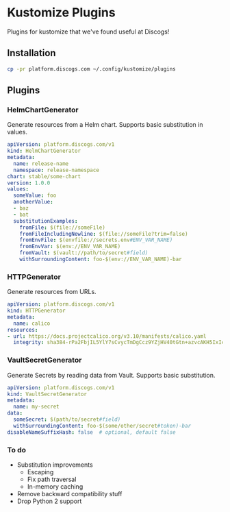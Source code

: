 # Kustomize Plugins

Plugins for kustomize that we've found useful at Discogs!

## Installation

```sh
cp -pr platform.discogs.com ~/.config/kustomize/plugins
```

## Plugins

### HelmChartGenerator

Generate resources from a Helm chart. Supports basic substitution in values.

```yaml
apiVersion: platform.discogs.com/v1
kind: HelmChartGenerator
metadata:
  name: release-name
  namespace: release-namespace
chart: stable/some-chart
version: 1.0.0
values:
  someValue: foo
  anotherValue:
  - baz
  - bat
  substitutionExamples:
    fromFile: $(file://someFile)
    fromFileIncludingNewline: $(file://someFile?trim=false)
    fromEnvFile: $(envfile://secrets.env#ENV_VAR_NAME)
    fromEnvVar: $(env://ENV_VAR_NAME)
    fromVault: $(vault://path/to/secret#field)
    withSurroundingContent: foo-$(env://ENV_VAR_NAME)-bar
```

### HTTPGenerator

Generate resources from URLs.

```yaml
apiVersion: platform.discogs.com/v1
kind: HTTPGenerator
metadata:
  name: calico
resources:
- url: https://docs.projectcalico.org/v3.10/manifests/calico.yaml
  integrity: sha384-rPa2FbjIL5YlY7sCvycTmDgCcz9YZjHV40tGtn+azvcAKH5IxIcxxDvpN0B1Pc1W
```

### VaultSecretGenerator

Generate Secrets by reading data from Vault. Supports basic substitution.

```yaml
apiVersion: platform.discogs.com/v1
kind: VaultSecretGenerator
metadata:
  name: my-secret
data:
  someSecret: $(path/to/secret#field)
  withSurroundingContent: foo-$(some/other/secret#token)-bar
disableNameSuffixHash: false  # optional, default false
```

### To do

- Substitution improvements
  - Escaping
  - Fix path traversal
  - In-memory caching
- Remove backward compatibility stuff
- Drop Python 2 support
